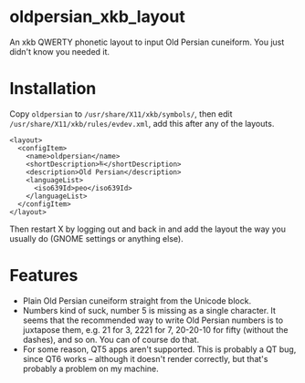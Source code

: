 # oldpersian_xkb_layout

An xkb QWERTY phonetic layout to input Old Persian cuneiform.
You just didn't know you needed it.

# Installation
Copy `oldpersian` to `/usr/share/X11/xkb/symbols/`, then edit
`/usr/share/X11/xkb/rules/evdev.xml`, add this after any of the
layouts.

```
<layout>      
  <configItem>    
    <name>oldpersian</name> 
    <shortDescription>𐎱</shortDescription>            
    <description>Old Persian</description>            
    <languageList>                                           
      <iso639Id>peo</iso639Id>                               
    </languageList>               
  </configItem>                   
</layout>
```

Then restart X by logging out and back in and add the layout 
the way you usually do (GNOME settings or anything else).

# Features

* Plain Old Persian cuneiform straight from the Unicode block.
* Numbers kind of suck, number 5 is missing as a single character.
  It seems that the recommended way to write Old Persian numbers
  is to juxtapose them, e.g. 21 for 3, 2221 for 7, 20-20-10 for
  fifty (without the dashes), and so on. You can of course do
  that.
* For some reason, QT5 apps aren't supported. This is probably
  a QT bug, since QT6 works – although it doesn't render correctly,
  but that's probably a problem on my machine.
